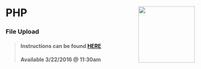 # PHP <img align="right" src="https://github.com/Learning-Fuze/prototypes_C2.17/blob/assets/assets/images/logos/LF_LOGO.png?raw=true" width="150">
### File Upload

>#### Instructions can be found <a href="http://learning-fuze.github.io/prototypes_C2.17/#/PHP-File-Upload" target="_blank">HERE</a>
>#### Available 3/22/2016 @ 11:30am
